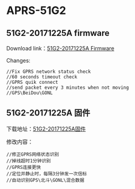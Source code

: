 # APRS-51G2

## 51G2-20171225A firmware

Download link：[51G2-20171225A Firmware](https://github.com/BH4TDV/APRS-51G2/raw/master/firmware/51G2_20171225A.exe)

Changes:
```
//Fix GPRS network status check
//60 seconds timeout check
//GPRS quik connect
//send packet every 3 minutes when not moving
//GPS\BeiDou\GONL
```

## 51G2-20171225A 固件

下载地址：[51G2-20171225A固件](https://github.com/BH4TDV/APRS-51G2/raw/master/firmware/51G2_20171225A.exe)

修改内容：
```
//修正GPRS网络状态识别
//掉线超时1分钟识别
//GPRS连接更快 
//定位并静止时，每隔3分钟发一次信标
//自动识别GPS\北斗\GONL\混合数据
```



